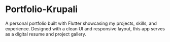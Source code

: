 # Portfolio-Krupali
A personal portfolio built with Flutter showcasing my projects, skills, and experience. Designed with a clean UI and responsive layout, this app serves as a digital resume and project gallery.
